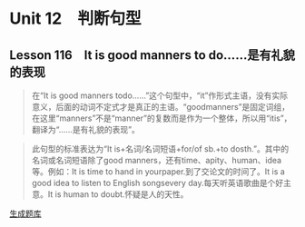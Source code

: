 ﻿ # Unit 12　判断句型
 ## Lesson 116　It is good manners to do……是有礼貌的表现
 
> 在“It is good manners todo……”这个句型中，“it”作形式主语，没有实际意义，后面的动词不定式才是真正的主语。“goodmanners”是固定词组，在这里“manners”不是“manner”的复数而是作为一个整体，所以用“itis”，翻译为“……是有礼貌的表现”。

> 此句型的标准表达为“It is+名词/名词短语+for/of sb.+to dosth.”。其中的名词或名词短语除了good manners，还有time、apity、human、idea等。例如：It is time to hand in yourpaper.到了交论文的时间了。It is a good idea to listen to English songsevery day.每天听英语歌曲是个好主意。It is human to doubt.怀疑是人的天性。


 [生成题库](./sentence/f116.json)